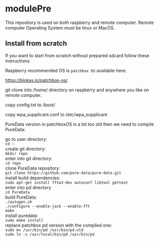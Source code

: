 # modulePre


This repository is used on both raspberry and remote computer.
Remote computer Operating System must be linux or MacOS.

## Install from scratch

If you want to start from scratch without prepared sdcard follow these instructions:

Raspberry recommended OS is `patchbox OS` available here:

https://blokas.io/patchbox-os/

git clone into /home/<user> directory on raspberry and anywhere you like on remote computer.

copy config.txt to /boot/

copy wpa_supplicant.conf to /etc/wpa_supplicant

PureData version in patchboxOS is a bit too old then we need to compile PureData:

go to user directory: <br />
`cd ~`  <br />
create git directory: <br />
`mkdir repo` <br />
enter into git directory: <br />
`cd repo` <br />
clone PureData repository: <br />
`git clone https://github.com/pure-data/pure-data.git` <br />
install build dependencies: <br />
`sudo apt-get install fftw3-dev autoconf libtool gettext` <br />
enter into pd directory <br />
`cd PureData` <br />
build PureData: <br />
`./autogen.sh` <br />
`./configure --enable-jack --enable-fft` <br />
`make` <br />
install puredata: <br />
`sudo make install` <br />
replace patchbox pd version with the compiled one: <br />
`sudo mv /usr/bin/pd /usr/bin/pd.old` <br />
`sudo ln -s /usr/local/bin/pd /usr/bin/pd` <br />
